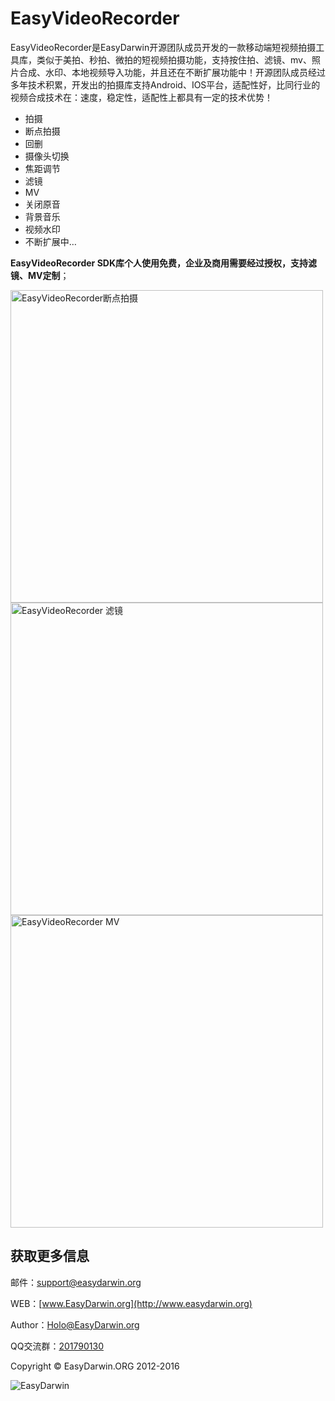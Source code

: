# EasyVideoRecorder #

EasyVideoRecorder是EasyDarwin开源团队成员开发的一款移动端短视频拍摄工具库，类似于美拍、秒拍、微拍的短视频拍摄功能，支持按住拍、滤镜、mv、照片合成、水印、本地视频导入功能，并且还在不断扩展功能中！开源团队成员经过多年技术积累，开发出的拍摄库支持Android、IOS平台，适配性好，比同行业的视频合成技术在：速度，稳定性，适配性上都具有一定的技术优势！

- 拍摄 
- 断点拍摄
- 回删
- 摄像头切换
- 焦距调节
- 滤镜
- MV
- 关闭原音
- 背景音乐
- 视频水印
- 不断扩展中…

**EasyVideoRecorder SDK库个人使用免费，企业及商用需要经过授权，支持滤镜、MV定制**；

<img src="http://www.easydarwin.org/skin/easydarwin/images/easyvideorecorder_pai.png" width="500" alt="EasyVideoRecorder断点拍摄" />

<img src="http://www.easydarwin.org/skin/easydarwin/images/easyvideorecorder_lvjing.png" width="500" alt="EasyVideoRecorder 滤镜" />

<img src="http://www.easydarwin.org/skin/easydarwin/images/easyvideorecorder_mv.png" width="500" alt="EasyVideoRecorder MV" />


## 获取更多信息 ##

邮件：[support@easydarwin.org](mailto:support@easydarwin.org) 

WEB：[www.EasyDarwin.org](http://www.easydarwin.org)

Author：[Holo@EasyDarwin.org](mailto:Holo@EasyDarwin.org "EasyDarwin Holo")

QQ交流群：[201790130](http://jq.qq.com/?_wv=1027&k=2Fz1eP2 "EasyVideoRecorder短视频")

Copyright &copy; EasyDarwin.ORG 2012-2016

![EasyDarwin](http://www.easydarwin.org/skin/easydarwin/images/wx_qrcode.jpg)
